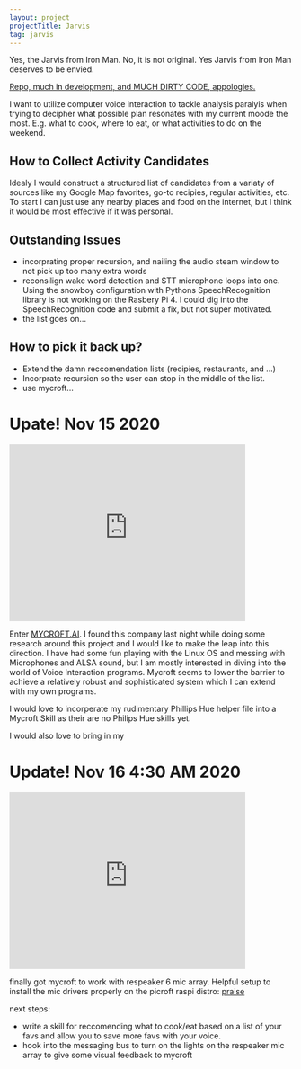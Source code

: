 ```yaml
---
layout: project
projectTitle: Jarvis
tag: jarvis
---
```


Yes, the Jarvis from Iron Man. No, it is not original. Yes Jarvis from Iron Man deserves to be envied.

[Repo, much in development, and MUCH DIRTY CODE, appologies.](https://github.com/kennette21/jarvis)

I want to utilize computer voice interaction to tackle analysis paralyis when trying to decipher what possible plan resonates with my current moode the most. E.g. what to cook, where to eat, or what activities to do on the weekend.

## How to Collect Activity Candidates

Idealy I would construct a structured list of candidates from a variaty of sources like my Google Map favorites, go-to recipies, regular activities, etc. To start I can just use any nearby places and food on the internet, but I think it would be most effective if it was personal.

## Outstanding Issues

-   incorprating proper recursion, and nailing the audio steam window to not pick up too many extra words
-   reconsilign wake word detection and STT microphone loops into one. Using the snowboy configuration with Pythons SpeechRecognition library is not working on the Rasbery Pi 4. I could dig into the SpeechRecognition code and submit a fix, but not super motivated.
-   the list goes on...

## How to pick it back up?

-   Extend the damn reccomendation lists (recipies, restaurants, and ...)
-   Incorprate recursion so the user can stop in the middle of the list.
-   use mycroft...

# Upate! Nov 15 2020

<iframe 
    width="420" 
    height="315"
    src="https://d3e1crb45p2z3j.cloudfront.net/portfolio/jarvis/jarv_update.mp4"
    frameborder="0"
    allowfullscreen>
</iframe>

Enter [MYCROFT.AI](https://mycroft.ai/). I found this company last night while doing some research around this project and I would like to make the leap into this direction. I have had some fun playing with the Linux OS and messing with Microphones and ALSA sound, but I am mostly interested in diving into the world of Voice Interaction programs. Mycroft seems to lower the barrier to achieve a relatively robust and sophisticated system which I can extend with my own programs.

I would love to incorperate my rudimentary Phillips Hue helper file into a Mycroft Skill as their are no Philips Hue skills yet.

I would also love to bring in my

# Update! Nov 16 4:30 AM 2020

<iframe 
    width="420" 
    height="315"
    src="https://d3e1crb45p2z3j.cloudfront.net/portfolio/jarvis/mycroft_working.mp4"
    frameborder="0"
    allowfullscreen>
</iframe>

finally got mycroft to work with respeaker 6 mic array. Helpful setup to install the mic drivers properly on the picroft raspi distro: [praise](https://github.com/adelhult/respeaker-with-picroft)

next steps:

-   write a skill for reccomending what to cook/eat based on a list of your favs and allow you to save more favs with your voice.
-   hook into the messaging bus to turn on the lights on the respeaker mic array to give some visual feedback to mycroft
